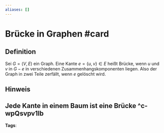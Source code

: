 ```yaml
---
aliases: []
---
```


# Brücke in Graphen #card
## Definition
Sei $G=(V, E)$ ein Graph. Eine Kante $e=\{u, v\} \in E$ heißt Brücke, wenn $u$ und $v$ in $G-e$ in verschiedenen Zusammenhangskomponenten liegen.
Also der Graph in zwei Teile zerfällt, wenn $e$ gelöscht wird.
## Hinweis
Jede Kante in einem Baum ist eine Brücke
^c-wpQsvpv1lb
---
**Tags**: 